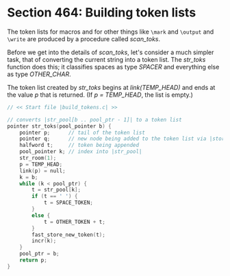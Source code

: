 # Section 464: Building token lists

The token lists for macros and for other things like `\mark` and `\output` and `\write` are produced by a procedure called *scan_toks*.

Before we get into the details of *scan_toks*, let's consider a much simpler task, that of converting the current string into a token list.
The *str_toks* function does this; it classifies spaces as type *SPACER* and everything else as type *OTHER_CHAR*.

The token list created by *str_toks* begins at *link(TEMP_HEAD)* and ends at the value *p* that is returned.
(If *p = TEMP_HEAD*, the list is empty.)

```c parser/build_tokens.c
// << Start file |build_tokens.c| >>

// converts |str_pool[b .. pool_ptr - 1]| to a token list
pointer str_toks(pool_pointer b) {
    pointer p;      // tail of the token list
    pointer q;      // new node being added to the token list via |store_new_token|
    halfword t;     // token being appended
    pool_pointer k; // index into |str_pool|
    str_room(1);
    p = TEMP_HEAD;
    link(p) = null;
    k = b;
    while (k < pool_ptr) {
        t = str_pool[k];
        if (t == ' ') {
            t = SPACE_TOKEN;
        }
        else {
            t = OTHER_TOKEN + t;
        }
        fast_store_new_token(t);
        incr(k);
    }
    pool_ptr = b;
    return p;
}
```
